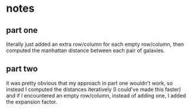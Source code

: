 # notes

## part one
literally just added an extra row/column for each empty row/column,
then computed the manhattan distance between each pair of galaxies.

## part two

it was pretty obvious that my approach in part one wouldn't work,
so instead I computed the distances iteratively (I could've made this faster)
and if I encountered an empty row/column, instead of adding one, I
added the expansion factor.